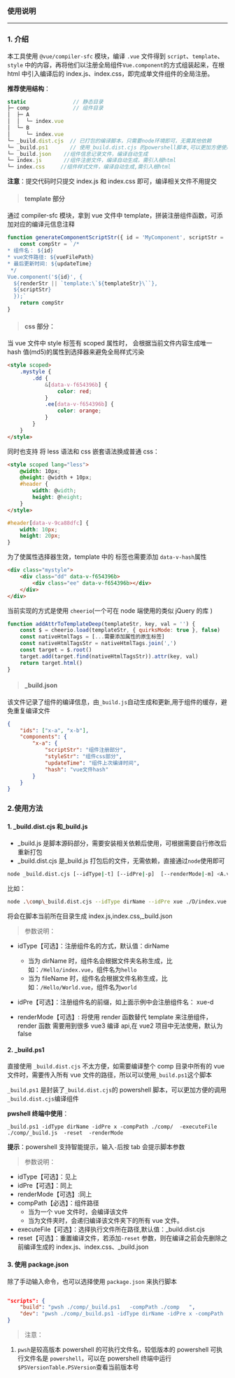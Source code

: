 ### 使用说明

---

### 1. 介绍

本工具使用 `@vue/compiler-sfc` 模块，编译 `.vue` 文件得到 `script`、`template`、`style` 中的内容，再将他们以注册全局组件`Vue.component`的方式组装起来，在根 html 中引入编译后的 index.js、index.css，即完成单文件组件的全局注册。

**推荐使用结构**：

```js
static               // 静态目录
├─ comp              // 组件目录
│  ├─ A
│  │  └─ index.vue
│  └─ B
│     └─ index.vue
└─ _build.dist.cjs  // 已打包的编译脚本，只需要node环境即可，无需其他依赖
└─ _build.ps1       // 使用_build.dist.cjs 的powershell脚本,可以更加方便使用编译脚本
└─ _build.json    //组件信息记录文件，编译自动生成
└─ index.js       //组件注册文件，编译自动生成，需引入根html
└─ index.css     //组件样式文件，编译自动生成,需引入根html

```

**注意**：提交代码时只提交 index.js 和 index.css 即可，编译相关文件不用提交

> #### template 部分

通过 compiler-sfc 模块，拿到 vue 文件中 template，拼装注册组件函数，可添加对应的编译元信息注释

```js
function generateComponentScriptStr({ id = 'MyComponent', scriptStr = '', templateStr = '', vueFilePath = '', updateTime, renderStr }) {
	const compStr = `/*
* 组件名： ${id}
* vue文件路径: ${vueFilePath}
* 最后更新时间: ${updateTime}
 */
Vue.component('${id}', {
  ${renderStr || `template:\`${templateStr}\``},
  ${scriptStr}
  });`
	return compStr
}
```

> #### css 部分：

当 vue 文件中 style 标签有 scoped 属性时， 会根据当前文件内容生成唯一 hash 值(md5)的属性到选择器来避免全局样式污染

```html
<style scoped>
	.mystyle {
		.dd {
			&[data-v-f654396b] {
				color: red;
			}
			.ee[data-v-f654396b] {
				color: orange;
			}
		}
	}
</style>
```

同时也支持 将 less 语法和 css 嵌套语法换成普通 css：

```html
<style scoped lang="less">
	@width: 10px;
	@height: @width + 10px;
	#header {
		width: @width;
		height: @height;
	}
</style>
```

```css
#header[data-v-9ca88dfc] {
	width: 10px;
	height: 20px;
}
```

为了使属性选择器生效，template 中的 标签也需要添加 `data-v-hash`属性

```html
<div class="mystyle">
	<div class="dd" data-v-f654396b>
		<div class="ee" data-v-f654396b></div>
	</div>
</div>
```

当前实现的方式是使用 `cheerio`(一个可在 node 端使用的类似 jQuery 的库 )

```js
function addAttrToTemplateDeep(templateStr, key, val = '') {
	const $ = cheerio.load(templateStr, { quirksMode: true }, false)
	const nativeHtmlTags = [...需要添加属性的原生标签]
	const nativeHtmlTagsStr = nativeHtmlTags.join(',')
	const target = $.root()
	target.add(target.find(nativeHtmlTagsStr)).attr(key, val)
	return target.html()
}
```

> #### \_build.json

该文件记录了组件的编译信息，由`_build.js`自动生成和更新,用于组件的缓存，避免重复编译文件

```json
{
	"ids": ["x-a", "x-b"],
	"components": {
		"x-a": {
			"scriptStr": "组件注册部分",
			"styleStr": "组件css部分",
			"updateTime": "组件上次编译时间",
			"hash": "vue文件hash"
		}
	}
}
```

### 2.使用方法

#### 1. \_build.dist.cjs 和\_build.js

- \_build.js 是脚本源码部分，需要安装相关依赖后使用，可根据需要自行修改后重新打包
- \_build.dist.cjs 是\_build.js 打包后的文件，无需依赖，直接通过`node`使用即可

```sh
node _build.dist.cjs [--idType|-t] [--idPre|-p]  [--renderMode|-m] <A.vue,B.vue,...>
```

比如：

```sh
node .\comp\_build.dist.cjs --idType dirName --idPre xue ./D/index.vue ./E/index.vue
```

将会在脚本当前所在目录生成 index.js,index.css,\_build.json

> 参数说明：

- idType【可选】：注册组件名的方式，默认值：dirName

  - 当为 dirName 时，组件名会根据文件夹名称生成，比如：`/Hello/index.vue`，组件名为`hello`
  - 当为 fileName 时，组件名会根据文件名称生成，比如：`/Hello/World.vue`，组件名为`world`

- idPre【可选】：注册组件名的前缀，如上面示例中会注册组件名： xue-d
- renderMode【可选】: 将使用 render 函数替代 template 来注册组件，render 函数 需要用到很多 vue3 编译 api,在 vue2 项目中无法使用，默认为 false

#### 2. \_build.ps1

直接使用 `_build.dist.cjs` 不太方便，如需要编译整个 comp 目录中所有的 vue 文件时，需要传入所有 vue 文件的路径，所以可以使用`_build.ps1`这个脚本

`_build.ps1` 是封装了`_build.dist.cjs`的 powershell 脚本，可以更加方便的调用`_build.dist.cjs`编译组件

**pwshell 终端中使用**：

```pwsh
_build.ps1 -idType dirName -idPre x -compPath ./comp/  -executeFile ./comp/_build.js  -reset  -renderMode

```

**提示**：powershell 支持智能提示，输入`-`后按 tab 会提示脚本参数

> 参数说明：

- idType【可选】：见上
- idPre【可选】：同上
- renderMode【可选】:同上
- compPath【必选】：组件路径
  - 当为一个 vue 文件时，会编译该文件
  - 当为文件夹时，会递归编译该文件夹下的所有 vue 文件。
- executeFile【可选】：选择执行文件所在路径,默认值：\_build.dist.cjs
- reset【可选】：重置编译文件，若添加`-reset` 参数，则在编译之前会先删除之前编译生成的 index.js、index.css、\_build.json

#### 3. 使用 package.json

除了手动输入命令，也可以选择使用 `package.json` 来执行脚本

```json

"scripts": {
	"build": "pwsh ./comp/_build.ps1   -compPath ./comp   ",
	"dev": "pwsh ./comp/_build.ps1 -idType dirName -idPre x -compPath ./comp    -executeFile ./comp/_build.js"
}

```

> 注意：

1.  `pwsh`是较高版本 powershell 的可执行文件名，较低版本的 powershell 可执行文件名是 `powershell`，可以在 powershell 终端中运行`$PSVersionTable.PSVersion`查看当前版本号

